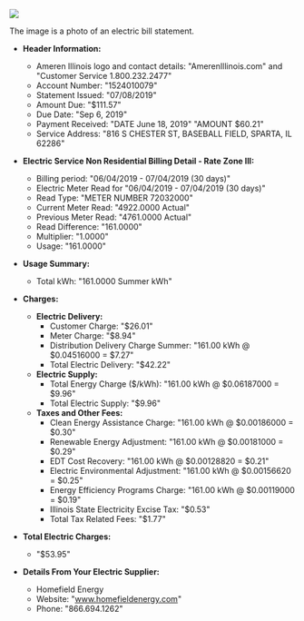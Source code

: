 ![](images/img-0.jpeg)

The image is a photo of an electric bill statement. 

- **Header Information:**
  - Ameren Illinois logo and contact details: "AmerenIllinois.com" and "Customer Service 1.800.232.2477"
  - Account Number: "1524010079"
  - Statement Issued: "07/08/2019"
  - Amount Due: "$111.57"
  - Due Date: "Sep 6, 2019"
  - Payment Received: "DATE June 18, 2019" "AMOUNT $60.21"
  - Service Address: "816 S CHESTER ST, BASEBALL FIELD, SPARTA, IL 62286"

- **Electric Service Non Residential Billing Detail - Rate Zone III:**
  - Billing period: "06/04/2019 - 07/04/2019 (30 days)"
  - Electric Meter Read for "06/04/2019 - 07/04/2019 (30 days)"
  - Read Type: "METER NUMBER 72032000"
  - Current Meter Read: "4922.0000 Actual"
  - Previous Meter Read: "4761.0000 Actual"
  - Read Difference: "161.0000"
  - Multiplier: "1.0000"
  - Usage: "161.0000"

- **Usage Summary:**
  - Total kWh: "161.0000 Summer kWh"

- **Charges:**
  - **Electric Delivery:**
    - Customer Charge: "$26.01"
    - Meter Charge: "$8.94"
    - Distribution Delivery Charge Summer: "161.00 kWh @ $0.04516000 = $7.27"
    - Total Electric Delivery: "$42.22"
  - **Electric Supply:**
    - Total Energy Charge ($/kWh): "161.00 kWh @ $0.06187000 = $9.96"
    - Total Electric Supply: "$9.96"
  - **Taxes and Other Fees:**
    - Clean Energy Assistance Charge: "161.00 kWh @ $0.00186000 = $0.30"
    - Renewable Energy Adjustment: "161.00 kWh @ $0.00181000 = $0.29"
    - EDT Cost Recovery: "161.00 kWh @ $0.00128820 = $0.21"
    - Electric Environmental Adjustment: "161.00 kWh @ $0.00156620 = $0.25"
    - Energy Efficiency Programs Charge: "161.00 kWh @ $0.00119000 = $0.19"
    - Illinois State Electricity Excise Tax: "$0.53"
    - Total Tax Related Fees: "$1.77"

- **Total Electric Charges:**
  - "$53.95"

- **Details From Your Electric Supplier:**
  - Homefield Energy
  - Website: "www.homefieldenergy.com"
  - Phone: "866.694.1262"
